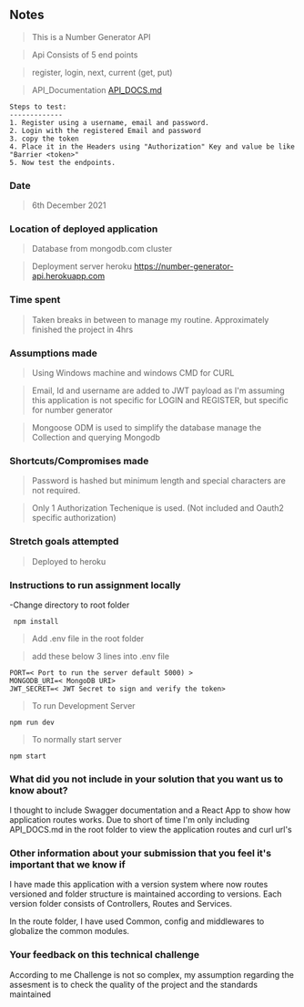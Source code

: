 ## Notes
>This is a Number Generator API 

>Api Consists of 5 end points

>register, login, next, current (get, put) 

> API_Documentation 
[API_DOCS.md](./API_DOCS.md) 

```
Steps to test: 
-------------
1. Register using a username, email and password. 
2. Login with the registered Email and password 
3. copy the token 
4. Place it in the Headers using "Authorization" Key and value be like "Barrier <token>"
5. Now test the endpoints. 
```

### Date
>6th December 2021
### Location of deployed application
> Database from mongodb.com cluster

>Deployment server heroku https://number-generator-api.herokuapp.com
### Time spent
>Taken breaks in between to manage my routine. Approximately finished the project in 4hrs
### Assumptions made
> Using Windows machine and windows CMD for CURL

>Email, Id and username are added to JWT payload as I'm assuming this application is not specific for LOGIN and REGISTER, but specific for number generator 

>Mongoose ODM is used to simplify the database manage the Collection and querying Mongodb

### Shortcuts/Compromises made
> Password is hashed but minimum length and special characters are not required.

> Only 1 Authorization Techenique is used. (Not included and Oauth2 specific authorization)
### Stretch goals attempted
> Deployed to heroku
### Instructions to run assignment locally

-Change directory to root folder 

```
 npm install
```
>Add .env file in the root folder

>add these below 3 lines into .env file
```
PORT=< Port to run the server default 5000) >
MONGODB_URI=< MongoDB URI>
JWT_SECRET=< JWT Secret to sign and verify the token>
```
>To run Development Server
```
npm run dev 
```

>To normally start server

```
npm start 
```

### What did you not include in your solution that you want us to know about?
I thought to include Swagger documentation and a React App to show how application routes works. 
Due to short of time I'm only including API_DOCS.md in the root folder to view the application routes and curl url's
### Other information about your submission that you feel it's important that we know if
I have made this application with a version system where now routes versioned and folder structure is maintained according to versions. 
Each version folder consists of  Controllers, Routes and Services. 

In the route folder, I have used Common, config and middlewares to globalize the common modules.
### Your feedback on this technical challenge
According to me Challenge is not so complex, my assumption regarding the assesment is to check the quality of the project and the standards maintained 
